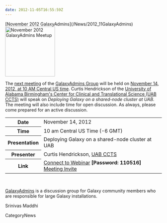 ```yaml
---
date: 2012-11-05T16:55:59Z
---
```

<div class='newsItemHeader'>[November 2012 GalaxyAdmins](/News/2012_11GalaxyAdmins)</div>

<div class='right'><a href='/Community/GalaxyAdmins/Meetups/2012_11_14'><img src='/Images/Logos/GalaxyAdmins.png' alt='November 2012 GalaxyAdmins Meetup' width="160" /></a> </div>

The [next meeting](/Community/GalaxyAdmins/Meetups/2012_11_14) of the [GalaxyAdmins Group](/Community/GalaxyAdmins) will be held on [November 14, 2012, at 10 AM Central US time](/Community/GalaxyAdmins/Meetups/2012_11_14).  Curtis Hendrickson of the [University of Alabama Birmingham's Center for Clinical and Translational Science (UAB CCTS)](http://www.uab.edu/ccts/ResearchResources/BMI/Pages/default.aspx) will speak on *Deploying Galaxy on a shared-node cluster at UAB.*  The meeting will also include time for open discussion.  As always, please come prepared for an active discussion.

<table>
  <tr>
    <th> Date </th>
    <td> November 14, 2012 </td>
  </tr>
  <tr>
    <th> Time </th>
    <td> 10 am Central US Time (-6 GMT) </td>
  </tr>
  <tr>
    <th> Presentation </th>
    <td> </em>Deploying Galaxy on a shared-node cluster at UAB<em> </td>
  </tr>
  <tr>
    <th> Presenter </th>
    <td> Curtis Hendrickson, <a href='http://www.uab.edu/ccts/ResearchResources/BMI/Pages/default.aspx'>UAB CCTS</a> </td>
  </tr>
  <tr>
    <th> Link </th>
    <td> </strong><a href='https://globalcampus.uiowa.edu/join_meeting.html?meetingId=1262339408056'>Connect to Webinar</a><strong> [Password: 110516] <br /> </strong><a href='https://globalcampus.uiowa.edu/build_calendar.event?meetingId=1262339408056'>Meeting Invite</a><strong> </td>
  </tr>
</table>


<br />

[GalaxyAdmins](/Community/GalaxyAdmins) is a discussion group for Galaxy community members who are responsible for large Galaxy installations. 

Srinivas Maddhi


CategoryNews
